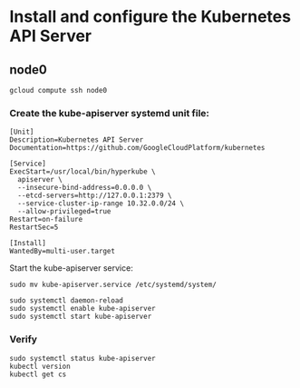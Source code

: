 # Install and configure the Kubernetes API Server

## node0

```
gcloud compute ssh node0
```

### Create the kube-apiserver systemd unit file:

```
[Unit]
Description=Kubernetes API Server
Documentation=https://github.com/GoogleCloudPlatform/kubernetes

[Service]
ExecStart=/usr/local/bin/hyperkube \
  apiserver \
  --insecure-bind-address=0.0.0.0 \
  --etcd-servers=http://127.0.0.1:2379 \
  --service-cluster-ip-range 10.32.0.0/24 \
  --allow-privileged=true
Restart=on-failure
RestartSec=5

[Install]
WantedBy=multi-user.target
```

Start the kube-apiserver service:

```
sudo mv kube-apiserver.service /etc/systemd/system/
```

```
sudo systemctl daemon-reload
sudo systemctl enable kube-apiserver
sudo systemctl start kube-apiserver
```

### Verify

```
sudo systemctl status kube-apiserver
kubectl version
kubectl get cs
```
